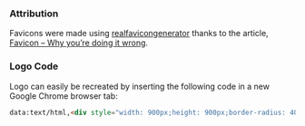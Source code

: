 ### Attribution

Favicons were made using [realfavicongenerator](https://realfavicongenerator.net) thanks to the article, [Favicon – Why you’re doing it wrong](https://realfavicongenerator.net/blog/favicon-why-youre-doing-it-wrong/).

### Logo Code

Logo can easily be recreated by inserting the following code in a new Google Chrome browser tab:

```html
data:text/html,<div style="width: 900px;height: 900px;border-radius: 400px 1000px 0 1000px;background: #699935;"></div>
```

